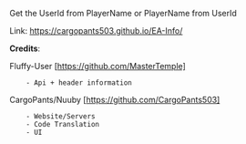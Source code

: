 Get the UserId from PlayerName or PlayerName from UserId

Link: https://cargopants503.github.io/EA-Info/ 


**Credits**:

Fluffy-User [https://github.com/MasterTemple]

        - Api + header information
CargoPants/Nuuby [https://github.com/CargoPants503]

        - Website/Servers
        - Code Translation
        - UI
